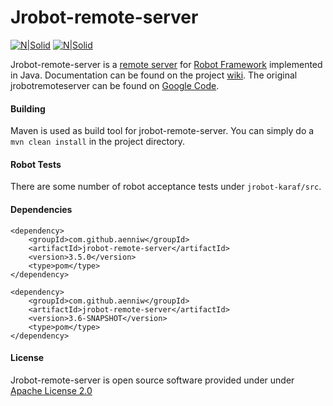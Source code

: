 # Jrobot-remote-server

[![N|Solid](https://travis-ci.org/aenniw/jrobotremoteserver.svg?branch=master)](https://travis-ci.org/aenniw/jrobotremoteserver)
[![N|Solid](https://coveralls.io/repos/github/aenniw/jrobotremoteserver/badge.svg?branch=master)](https://coveralls.io/github/aenniw/jrobotremoteserver?branch=master)

Jrobot-remote-server is a [remote server](https://code.google.com/p/robotframework/wiki/RemoteLibrary) for [Robot Framework](http://robotframework.googlecode.com/) implemented in Java.
Documentation can be found on the project [wiki](https://github.com/ombre42/jrobotremoteserver/wiki).
The original jrobotremoteserver can be found on [Google Code](http://code.google.com/p/jrobotremoteserver/).

#### Building

Maven is used as build tool for jrobot-remote-server.
You can simply do a ```mvn clean install``` in the project directory.

#### Robot Tests

There are some number of robot acceptance tests under `jrobot-karaf/src`.

#### Dependencies

```
<dependency>
    <groupId>com.github.aenniw</groupId>
    <artifactId>jrobot-remote-server</artifactId>
    <version>3.5.0</version>
    <type>pom</type>
</dependency>
```

```
<dependency>
    <groupId>com.github.aenniw</groupId>
    <artifactId>jrobot-remote-server</artifactId>
    <version>3.6-SNAPSHOT</version>
    <type>pom</type>
</dependency>
```

#### License

Jrobot-remote-server is open source software provided under under [Apache License 2.0](http://apache.org/licenses/LICENSE-2.0)
